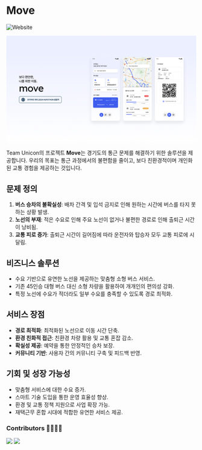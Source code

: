 # Move

![Website](https://img.shields.io/website?url=https%3A%2F%2Fmove-livid.vercel.app%2F)

![readme-thumbnail.png](readme-thumbnail.png)

Team Unicon의 프로젝트 **Move**는 경기도의 통근 문제를 해결하기 위한 솔루션을 제공합니다. 우리의 목표는 통근 과정에서의 불편함을 줄이고, 보다 친환경적이며 개인화된 교통 경험을 제공하는
것입니다.

## 문제 정의

1. **버스 승차의 불확실성**: 배차 간격 및 입석 금지로 인해 원하는 시간에 버스를 타지 못하는 상황 발생.
2. **노선의 부재**: 적은 수요로 인해 주요 노선이 없거나 불편한 경로로 인해 출퇴근 시간이 낭비됨.
3. **교통 피로 증가**: 출퇴근 시간이 길어짐에 따라 운전자와 탑승자 모두 교통 피로에 시달림.

## 비즈니스 솔루션

- 수요 기반으로 유연한 노선을 제공하는 맞춤형 소형 버스 서비스.
- 기존 45인승 대형 버스 대신 소형 차량을 활용하여 개개인의 편의성 강화.
- 특정 노선에 수요가 적더라도 일부 수요를 충족할 수 있도록 경로 최적화.

## 서비스 장점

- **경로 최적화**: 최적화된 노선으로 이동 시간 단축.
- **환경 친화적 접근**: 친환경 차량 활용 및 교통 혼잡 감소.
- **확실성 제공**: 예약을 통한 안정적인 승차 보장.
- **커뮤니티 기반**: 사용자 간의 커뮤니티 구축 및 피드백 반영.

## 기회 및 성장 가능성

- 맞춤형 서비스에 대한 수요 증가.
- 스마트 기술 도입을 통한 운영 효율성 향상.
- 환경 및 교통 정책 지원으로 사업 확장 가능.
- 재택근무 혼합 시대에 적합한 유연한 서비스 제공.


  
### Contributors 👩‍💻👨‍💻

<a href="https://github.com/chaenni0312"><img src="https://img.shields.io/badge/chaenni0312-black?style=social-square&logo=github&logoColor=white"/></a>
<a href="https://github.com/sepowered"><img src="https://img.shields.io/badge/sepowered-black?style=social-square&logo=github&logoColor=white"/></a>
